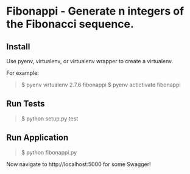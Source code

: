 Fibonappi - Generate n integers of the Fibonacci sequence.
=========================================================

Install
-------
Use pyenv, virtualenv, or virtualenv wrapper to create a virtualenv.

For example:
>
> $ pyenv virtualenv 2.7.6 fibonappi
> $ pyenv actictivate fibonappi
>

Run Tests
---------
>
> $ python setup.py test
>

Run Application
---------------
>
> $ python fibonappi.py
>

Now navigate to http://localhost:5000 for some Swagger!

